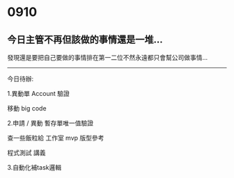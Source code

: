 # 0910

## 今日主管不再但該做的事情還是一堆...

發現還是要把自己要做的事情排在第一二位不然永遠都只會幫公司做事情...

---

今日待辦:

1.異動單 Account 驗證

移動 big code

2.申請 / 異動 暫存單唯一值驗證

查一些飯粒給 工作室 mvp 版型參考

程式測試 講義

3.自動化補task邏輯

